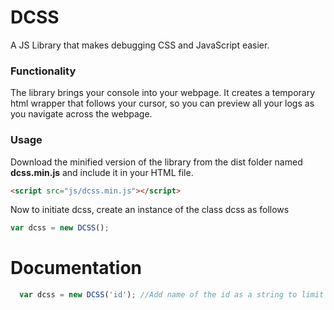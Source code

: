 # DCSS
A JS Library that makes debugging CSS and JavaScript easier.

### Functionality
The library brings your console into your webpage. It creates a temporary html wrapper that follows your cursor, so you can preview all your logs as you navigate across the webpage.

### Usage
Download the minified version of the library from the dist folder named **dcss.min.js** and include it in your HTML file.

```html
<script src="js/dcss.min.js"></script>
```
Now to initiate dcss, create an instance of the class dcss as follows

```javascript
var dcss = new DCSS();
```

# Documentation

```Javascript
  var dcss = new DCSS('id'); //Add name of the id as a string to limit dcss to a specific dom element.
```
